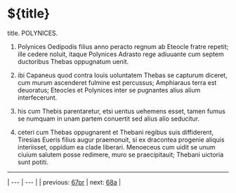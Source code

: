 # ${title}

title. POLYNICES.



1. Polynices Oedipodis filius anno peracto regnum ab Eteocle fratre repetit; ille cedere noluit, itaque Polynices Adrasto rege adiuuante cum septem ductoribus Thebas oppugnatum uenit.



2. ibi Capaneus quod contra Iouis uoluntatem Thebas se capturum diceret, cum murum ascenderet fulmine est percussus; Amphiaraus terra est deuoratus; Eteocles et Polynices inter se pugnantes alius alium interfecerunt.



3. his cum Thebis parentaretur, etsi uentus uehemens esset, tamen fumus se numquam in unam partem conuertit sed alius alio seducitur.



4. ceteri cum Thebas oppugnarent et Thebani regibus suis diffiderent, Tiresias Eueris filius augur praemonuit, si ex dracontea progenie aliquis interiisset, oppidum ea clade liberari. Menoeceus cum uidit se unum ciuium salutem posse redimere, muro se praecipitauit; Thebani uictoria sunt potiti.



---

| --- | --- |
| previous: [67pr](../67pr/) | next: [68a](../68a/) |